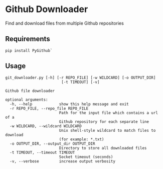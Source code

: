 # Github Downloader
Find and download files from multiple Github repositories

## Requirements
    pip install PyGithub`

## Usage
    git_downloader.py [-h] [-r REPO_FILE] [-w WILDCARD] [-o OUTPUT_DIR]
                             [-t TIMEOUT] [-v]
    
    Github file downloader
    
    optional arguments:
      -h, --help            show this help message and exit
      -r REPO_FILE, --repo_file REPO_FILE
                            Path for the input file which contains a url of a
                            Github repository for each separate line
      -w WILDCARD, --wildcard WILDCARD
                            Unix shell-style wildcard to match files to download
                            (for example: *.txt)
      -o OUTPUT_DIR, --output_dir OUTPUT_DIR
                            Directory to store all downloaded files
      -t TIMEOUT, --timeout TIMEOUT
                            Socket timeout (seconds)
      -v, --verbose         increase output verbosity
